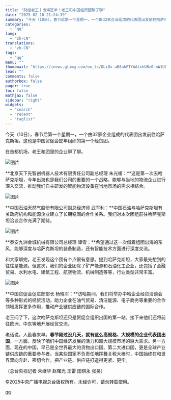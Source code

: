 ```yaml
---
title: "财经老王丨出海签单！老王和中国经贸团聊了聊"
date: "2025-02-10 21:24:39"
summary: "今天（10日），春节后第一个星期一，一个由32家企业组成的代表团出发前往哈萨克斯坦。这也是中国贸促会..."
categories:
  - "qq"
lang:
  - "zh-CN"
translations:
  - "zh-CN"
tags:
  - "qq"
menu: ""
thumbnail: "https://inews.gtimg.com/om_ls/OLiOv-aB8akFTYAAtxhUBz0-mW1UDDbmhOGvldZIVDQlkAA_640360/0"
lead: ""
comments: false
authorbox: false
pager: true
toc: false
mathjax: false
sidebar: "right"
widgets:
  - "search"
  - "recent"
  - "taglist"
---
```


今天（10日），春节后第一个星期一，一个由32家企业组成的代表团出发前往哈萨克斯坦。这也是中国贸促会蛇年组织的第一个经贸团。

在首都机场，老王和团里的企业聊了聊。

![图片](https://inews.gtimg.com/om_bt/O41BxgE2Cl_YWghMfLszNBDpQKpFwrReApPCxIKqAmMaEAA/641)

**北京天下先智创机器人技术有限责任公司副总经理 朱光楣：**这是第一次去哈萨克斯坦，今年出海也是我们公司的重要的一个战略，能够与当地的物流企业进行深入交流，推动我们自主研发的智能物流设备在当地市场的需求相结合。

![图片](https://inews.gtimg.com/om_bt/Ov11BoM548WnriZKPJNWAXbrvSYo1bs7-7g_6BDDRi3aoAA/641)

**中国石油天然气股份有限公司副总经济师 武军利：**中国石油与哈萨克斯坦有关政府机构和能源企业建立了长期稳固的合作关系。我们对本次团组前往哈萨克斯坦洽谈合作充满了期待。

![图片](https://inews.gtimg.com/om_bt/OcI5DXaIa8VLEQQUEfDXxgYviqngI8vgGuU9kiFDLa0C0AA/641)

**泰安九洲金城机械有限公司总经理 谭雪：**希望通过这一次借着组团出海的东风，能够深度与哈萨克斯坦的装备制造，还有智能技术方面进行深度交流。

和大家聊完，老王发现这个团有个点很有意思。提到哈萨克斯坦，大家最先想到的往往是能源。但这次，我们的企业团除了矿产能源和石油化工企业，还包括了金融贸易、水利水电、建筑工程、航空物流、机械制造等等，行业类型非常丰富。

![图片](https://inews.gtimg.com/om_bt/Os8ySdYBvuob3xiZLD0oEA-scD-5LqmVcebpzJP6TLAfsAA/641)

**中国贸促会促进部部长 杨晓军：**访哈期间，我们将举办中哈企业经贸洽谈会等多种形式的经贸活动，助力企业在油气贸易、清洁能源、电子商务等重要的合作领域发挥更多作用，推动产业链供应链的国际合作。

老王问了下，这次哈萨克斯坦还只是贸促会组织出国的第一站。接下来他们还将前往欧洲、中东等地开展经贸交流。

老话说，人勤春来早。**春节刚过没几天，就有这么高规格、大规模的企业代表团出国**，一方面，反映了咱们中国经济发展的活力和超大规模市场的巨大需求。另一方面，现在的中国，早已是全世界最大的货物出口国、第二大进口国，更是全球产业链供应链的重要参与者。当某些国家不负责任地挥舞关税大棒时，中国始终在和世界双向奔赴、密切合作，把产业链、供应链打造得更紧、更牢。

（总台央视记者 朱继华 赵曙光 王雷 田琪永 张昊）

©2025中央广播电视总台版权所有。未经许可，请勿转载使用。

[qq](https://new.qq.com/rain/a/20250210A08GJG00)
